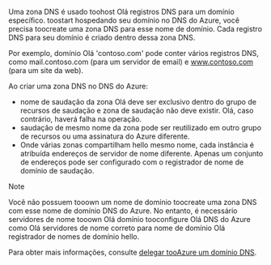 Uma zona DNS é usado toohost Olá registros DNS para um domínio específico. toostart hospedando seu domínio no DNS do Azure, você precisa toocreate uma zona DNS para esse nome de domínio. Cada registro DNS para seu domínio é criado dentro dessa zona DNS.

Por exemplo, domínio Olá 'contoso.com' pode conter vários registros DNS, como mail.contoso.com (para um servidor de email) e www.contoso.com (para um site da web).

Ao criar uma zona DNS no DNS do Azure:

* nome de saudação da zona Olá deve ser exclusivo dentro do grupo de recursos de saudação e zona de saudação não deve existir. Olá, caso contrário, haverá falha na operação.
* saudação de mesmo nome da zona pode ser reutilizado em outro grupo de recursos ou uma assinatura do Azure diferente.
* Onde várias zonas compartilham hello mesmo nome, cada instância é atribuída endereços de servidor de nome diferente. Apenas um conjunto de endereços pode ser configurado com o registrador de nome de domínio de saudação.

> [!NOTE]
> Você não possuem tooown um nome de domínio toocreate uma zona DNS com esse nome de domínio DNS do Azure. No entanto, é necessário servidores de nome tooown Olá domínio tooconfigure Olá DNS do Azure como Olá servidores de nome correto para nome de domínio Olá registrador de nomes de domínio hello.
> 
> Para obter mais informações, consulte [delegar tooAzure um domínio DNS](../articles/dns/dns-domain-delegation.md).
